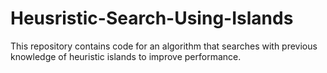# Heusristic-Search-Using-Islands
This repository contains code for an algorithm that searches with previous knowledge of heuristic islands to improve performance.

